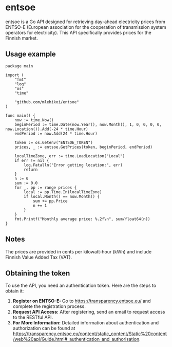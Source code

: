 # entsoe

entsoe is a Go API designed for retrieving day-ahead electricity prices from ENTSO-E (European association for the cooperation of transmission system operators for electricity).
This API specifically provides prices for the Finnish market.

## Usage example

    package main

    import (
        "fmt"
        "log"
        "os"
        "time"

        "github.com/mlehikoi/entsoe"
    )

    func main() {
        now := time.Now()
        beginPeriod := time.Date(now.Year(), now.Month(), 1, 0, 0, 0, 0, now.Location()).Add(-24 * time.Hour)
        endPeriod := now.Add(24 * time.Hour)

        token := os.Getenv("ENTSOE_TOKEN")
        prices, _ := entsoe.GetPrices(token, beginPeriod, endPeriod)

        localTimeZone, err := time.LoadLocation("Local")
        if err != nil {
            log.Fatalln("Error getting location:", err)
            return
        }
        n := 0
        sum := 0.0
        for _, pp := range prices {
            local := pp.Time.In(localTimeZone)
            if local.Month() == now.Month() {
                sum += pp.Price
                n += 1
            }
        }
        fmt.Printf("Monthly average price: %.2f\n", sum/float64(n))
    }

## Notes

The prices are provided in cents per kilowatt-hour (kWh) and include Finnish Value Added Tax (VAT).

## Obtaining the token

To use the API, you need an authentication token.
Here are the steps to obtain it:

1. **Register on ENTSO-E:** Go to https://transparency.entsoe.eu/ and complete the registration process.
2. **Request API Access:** After registering, send an email to request access to the RESTful API.
3. **For More Information:** Detailed information about authentication and authorization can be found at https://transparency.entsoe.eu/content/static_content/Static%20content/web%20api/Guide.html#_authentication_and_authorisation.
